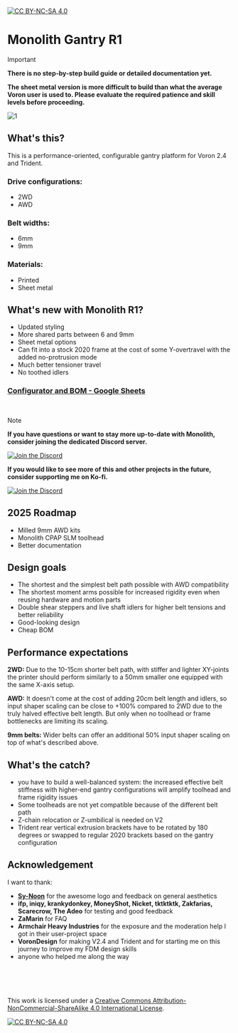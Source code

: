 [![CC BY-NC-SA 4.0][cc-by-nc-sa-shield]][cc-by-nc-sa]

# Monolith Gantry R1
> [!IMPORTANT]
> **There is no step-by-step build guide or detailed documentation yet.**
> 
> **The sheet metal version is more difficult to build than what the average Voron user is used to. Please evaluate the required patience and skill levels before proceeding.**

![1](Images/split_view.png)

## What's this?
This is a performance-oriented, configurable gantry platform for Voron 2.4 and Trident.

### Drive configurations:
- 2WD
- AWD

### Belt widths:
- 6mm
- 9mm

 ### Materials:
- Printed
- Sheet metal

## What's new with Monolith R1?
- Updated styling
- More shared parts between 6 and 9mm
- Sheet metal options
- Can fit into a stock 2020 frame at the cost of some Y-overtravel with the added no-protrusion mode
- Much better tensioner travel
- No toothed idlers

### [Configurator and BOM - Google Sheets ](https://docs.google.com/spreadsheets/d/14mWAb1CxOuovr1oKOu4pIA4AFW-SMeCLfFVxeun0VMA/edit?usp=sharing)

<br/>

> [!NOTE]
> **If you have questions or want to stay more up-to-date with Monolith, consider joining the dedicated Discord server.**
>
> [![Join the Discord](https://discord.com/api/guilds/1227971059764953230/widget.png?style=banner3)](https://discord.gg/JanBKxAzDz)
>
> **If you would like to see more of this and other projects in the future, consider supporting me on Ko-fi.**
>
> [![Join the Discord](https://github.com/CloakedWayne/Monolith_Gantry_V2-VT/blob/main/Images/kofi_short_button_white.png)](https://ko-fi.com/cloakedwayne)

## 2025 Roadmap
- Milled 9mm AWD kits
- Monolith CPAP SLM toolhead
- Better documentation

## Design goals
- The shortest and the simplest belt path possible with AWD compatibility
- The shortest moment arms possible for increased rigidity even when reusing hardware and motion parts
- Double shear steppers and live shaft idlers for higher belt tensions and better reliability
- Good-looking design
- Cheap BOM

## Performance expectations
**2WD:** Due to the 10-15cm shorter belt path, with stiffer and lighter XY-joints the printer should perform similarly to a 50mm smaller one equipped with the same X-axis setup.

**AWD:** It doesn't come at the cost of adding 20cm belt length and idlers, so input shaper scaling can be close to +100% compared to 2WD due to the truly halved effective belt length. But only when no toolhead or frame bottlenecks are limiting its scaling.

**9mm belts:** Wider belts can offer an additional 50% input shaper scaling on top of what's described above.

## What's the catch?
- you have to build a well-balanced system: the increased effective belt stiffness with higher-end gantry configurations will amplify toolhead and frame rigidity issues
- Some toolheads are not yet compatible because of the different belt path
- Z-chain relocation or Z-umbilical is needed on V2
- Trident rear vertical extrusion brackets have to be rotated by 180 degrees or swapped to regular 2020 brackets based on the gantry configuration

## Acknowledgement
I want to thank:

- **[Sy-Noon](https://synoon.portfoliobox.net/)** for the awesome logo and feedback on general aesthetics
- **ifp, iniqy, krankydonkey, MoneyShot, Nicket, tktktktk, Zakfarias, Scarecrow, The Adeo** for testing and good feedback
- **ZaMarin** for FAQ
- **Armchair Heavy Industries** for the exposure and the moderation help I got in their user-project space
- **VoronDesign** for making V2.4 and Trident and for starting me on this journey to improve my FDM design skills
- anyone who helped me along the way

<br/><br/><br/><br/>
This work is licensed under a
[Creative Commons Attribution-NonCommercial-ShareAlike 4.0 International License][cc-by-nc-sa].

[![CC BY-NC-SA 4.0][cc-by-nc-sa-image]][cc-by-nc-sa]

[cc-by-nc-sa]: http://creativecommons.org/licenses/by-nc-sa/4.0/
[cc-by-nc-sa-image]: https://licensebuttons.net/l/by-nc-sa/4.0/88x31.png
[cc-by-nc-sa-shield]: https://img.shields.io/badge/License-CC%20BY--NC--SA%204.0-lightgrey.svg
